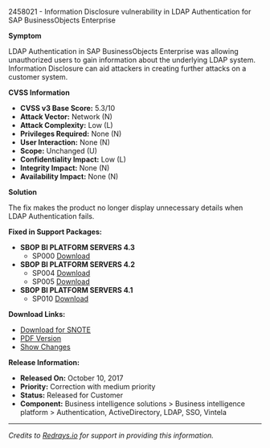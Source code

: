 2458021 - Information Disclosure vulnerability in LDAP Authentication for SAP BusinessObjects Enterprise

**Symptom**

LDAP Authentication in SAP BusinessObjects Enterprise was allowing unauthorized users to gain information about the underlying LDAP system. Information Disclosure can aid attackers in creating further attacks on a customer system.

**CVSS Information**

- **CVSS v3 Base Score:** 5.3/10
- **Attack Vector:** Network (N)
- **Attack Complexity:** Low (L)
- **Privileges Required:** None (N)
- **User Interaction:** None (N)
- **Scope:** Unchanged (U)
- **Confidentiality Impact:** Low (L)
- **Integrity Impact:** None (N)
- **Availability Impact:** None (N)

**Solution**

The fix makes the product no longer display unnecessary details when LDAP Authentication fails.

**Fixed in Support Packages:**

- **SBOP BI PLATFORM SERVERS 4.3**
  - SP000 [Download](https://me.sap.com/softwarecenter/template/products/_APP=00200682500000001943&_EVENT=DISPHIER&HEADER=Y&FUNCTIONBAR=N&EVENT=TREE&NE=NAVIGATE&ENR=73555000100200006622&V=MAINT)
- **SBOP BI PLATFORM SERVERS 4.2**
  - SP004 [Download](https://me.sap.com/softwarecenter/template/products/_APP=00200682500000001943&_EVENT=DISPHIER&HEADER=Y&FUNCTIONBAR=N&EVENT=TREE&NE=NAVIGATE&ENR=73555000100200001041&V=MAINT)
  - SP005 [Download](https://me.sap.com/softwarecenter/template/products/_APP=00200682500000001943&_EVENT=DISPHIER&HEADER=Y&FUNCTIONBAR=N&EVENT=TREE&NE=NAVIGATE&ENR=73555000100200001041&V=MAINT)
- **SBOP BI PLATFORM SERVERS 4.1**
  - SP010 [Download](https://me.sap.com/softwarecenter/template/products/_APP=00200682500000001943&_EVENT=DISPHIER&HEADER=Y&FUNCTIONBAR=N&EVENT=TREE&NE=NAVIGATE&ENR=67838200100200019009&V=MAINT)

**Download Links:**

- [Download for SNOTE](https://notesdownloads.sap.com/note/0040000019176942017)
- [PDF Version](https://userapps.support.sap.com/sap/support/sfm/notes/print/0002458021?language=en-US&token=20B4B37E023715A53882BD0765BB3B66)
- [Show Changes](https://me.sap.com/notesLatestChanges/0002458021/E/diff)

**Release Information:**

- **Released On:** October 10, 2017
- **Priority:** Correction with medium priority
- **Status:** Released for Customer
- **Component:** Business intelligence solutions > Business intelligence platform > Authentication, ActiveDirectory, LDAP, SSO, Vintela

---
*Credits to [Redrays.io](https://redrays.io) for support in providing this information.*